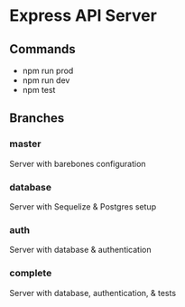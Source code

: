 # Express API Server
## Commands
- npm run prod
- npm run dev
- npm test
## Branches
### master
Server with barebones configuration
### database
Server with Sequelize & Postgres setup
### auth
Server with database & authentication
### complete
Server with database, authentication, & tests
